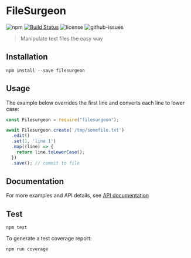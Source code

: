 # FileSurgeon

![npm](https://img.shields.io/npm/v/filesurgeon.svg)
[![Build Status](https://travis-ci.org/nspragg/filesurgeon.svg)](https://travis-ci.org/nspragg/filesurgeon)
![license](https://img.shields.io/badge/license-MIT-blue.svg)
![github-issues](https://img.shields.io/github/issues/nspragg/filesurgeon.svg)

> Manipulate text files the easy way

## Installation

```
npm install --save filesurgeon
```

## Usage

The example below overrides the first line and converts each line to lower case:

```js
const Filesurgeon = require("filesurgeon");

await Filesurgeon.create('/tmp/somefile.txt')
  .edit()
  .set(1, 'line 1')
  .map((line) => {
    return line.toLowerCase();
  })
  .save(); // commit to file
```

## Documentation

For more examples and API details, see
[API documentation](https://nspragg.github.io/filesurgeon/)

## Test

```
npm test
```

To generate a test coverage report:

```
npm run coverage
```
